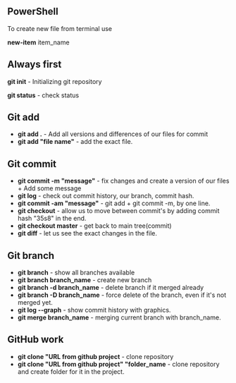 ## PowerShell
To create new file from terminal use

**new-item** item_name

## Always first

**git init** - Initializing git repository

**git status** - check status

## Git add

* **git add .** - Add all versions and differences of our files for commit
* **git add "file name"** - add the exact file.

## Git commit
* **git commit -m "message"** - fix changes and create a version of our files + Add some message
* **git log** - check out commit history, our branch, commit hash.
* **git commit -am "message"** - git add + git commit -m, by one line.
* **git checkout** - allow us to move between commit's by adding commit hash "35s8" in the end.
* **git checkout master** - get back to main tree(commit)
* **git diff** - let us see the exact changes in the file.

## Git branch

* **git branch** - show all branches available
* **git branch branch_name** - create new branch
* **git branch -d branch_name** - delete branch if it merged already
* **git branch -D branch_name** - force delete of the branch, even if it's not merged yet.
* **git log --graph** - show commit history with graphics.
* **git merge branch_name** - merging current branch with branch_name.
## GitHub work

* **git clone "URL from github project** - clone repository
* **git clone "URL from github project" "folder_name** - clone repository and create folder for it in the project.


